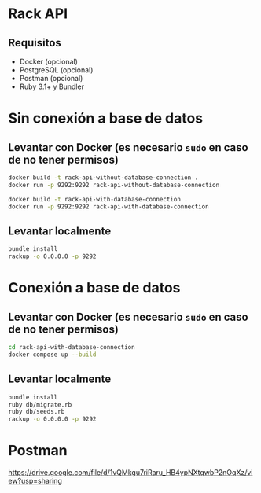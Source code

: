 # Rack API

## Requisitos

- Docker (opcional)
- PostgreSQL (opcional)
- Postman (opcional)
- Ruby 3.1+ y Bundler

# Sin conexión a base de datos
## Levantar con Docker (es necesario ```sudo``` en caso de no tener permisos)

```bash
docker build -t rack-api-without-database-connection .
docker run -p 9292:9292 rack-api-without-database-connection
```

```bash
docker build -t rack-api-with-database-connection .
docker run -p 9292:9292 rack-api-with-database-connection
```

## Levantar localmente

```bash
bundle install
rackup -o 0.0.0.0 -p 9292
```

# Conexión a base de datos
## Levantar con Docker (es necesario ```sudo``` en caso de no tener permisos)

```bash
cd rack-api-with-database-connection
docker compose up --build
```

## Levantar localmente

```bash
bundle install
ruby db/migrate.rb
ruby db/seeds.rb
rackup -o 0.0.0.0 -p 9292
```

# Postman
https://drive.google.com/file/d/1vQMkgu7riRaru_HB4ypNXtqwbP2nOqXz/view?usp=sharing